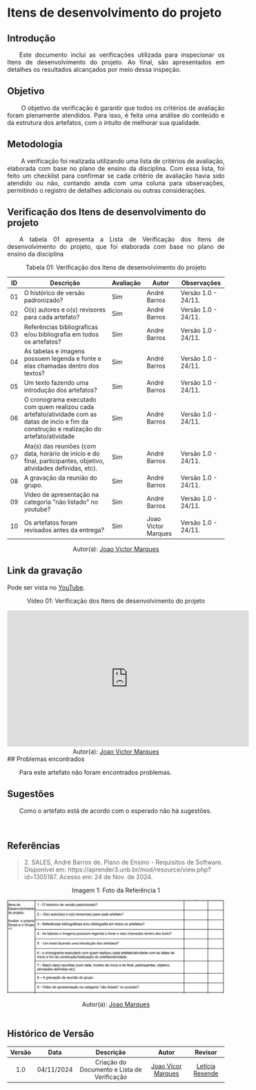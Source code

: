 # Itens de desenvolvimento do projeto

## Introdução
<p align="justify">
&emsp;&emsp;Este documento inclui as verificações utilizada para inspecionar os Itens de desenvolvimento do projeto. Ao final, são apresentados em detalhes os resultados alcançados por meio dessa inspeção.
</p>

## Objetivo
<p align="justify">
&emsp;&emsp; O objetivo da verificação é garantir que todos os critérios de avaliação foram plenamente atendidos. Para isso, é feita uma análise do conteúdo e da estrutura dos artefatos, com o intuito de melhorar sua qualidade.
</p>

## Metodologia
<p align="justify">
&emsp;&emsp; A verificação foi realizada utilizando uma lista de critérios de avaliação, elaborada com base no plano de ensino da disciplina. Com essa lista, foi feito um checklist para confirmar se cada critério de avaliação havia sido atendido ou não, contando ainda com uma coluna para observações, permitindo o registro de detalhes adicionais ou outras considerações.</p>


## Verificação dos Itens de desenvolvimento do projeto
<p align="justify">
&emsp;&emsp;A tabela 01 apresenta a Lista de Verificação dos Itens de desenvolvimento do projeto, que foi elaborada com base no plano de ensino da disciplina
</p>

<center>Tabela 01: Verificação dos Itens de desenvolvimento do projeto</center>

| **ID** | **Descrição**                                                                                       | **Avaliação** | **Autor**      | **Observações**                                |
|--------|-----------------------------------------------------------------------------------------------------|---------------|----------------|-----------------------------------------------|
| 01     | O histórico de versão padronizado? | Sim           | André Barros   | Versão 1.0 - 24/11.                           |
| 02     | O(s) autores e o(s) revisores para cada artefato?                                        | Sim           | André Barros   | Versão 1.0 - 24/11.                           |
| 03     | Referências bibliograficas e/ou bibliografia em todos os artefatos?                                  | Sim           | André Barros   | Versão 1.0 - 24/11.                           |
| 04     | As tabelas e imagens possuem legenda e fonte e elas chamadas dentro dos textos?                           | Sim           | André Barros   | Versão 1.0 - 24/11.                           |
| 05     | Um texto fazendo uma introdução dos artefatos?                           | Sim           | André Barros   | Versão 1.0 - 24/11. 
| 06     | O cronograma executado com quem realizou cada artefato/atividade com as datas de íncio e fim da construção e realização do artefato/atividade  | Sim           | André Barros   | Versão 1.0 - 24/11.                           |
| 07     | Ata(s) das reuniões (com data, horário de início e do final, participantes, objetivo, atividades definidas, etc).                                        | Sim           | André Barros   | Versão 1.0 - 24/11.                           |
| 08     | A gravação da reunião do grupo.                                 | Sim           | André Barros   | Versão 1.0 - 24/11.                           |
| 09     | Vídeo de apresentação na categoria "não listado" no youtube?                           | Sim           | André Barros   | Versão 1.0 - 24/11.  
| 10     | Os artefatos foram revisados antes da entrega?                           | Sim           | Joao Victor Marques   | Versão 1.0 - 24/11.  


<center>
 Autor(a): <a href="https://github.com/jmarquees" target = "_blank">Joao Victor Marques</a></h6>
</center>

## Link da gravação
Pode ser vista no [YouTube](https://youtu.be/wgZ2OCly4CU?si=t85IUPGAGaajwCja).</p>

<center>
    <p>Vídeo 01: Verificação dos Itens de desenvolvimento do projeto</p>
    <iframe width="560" height="315" src="https://www.youtube.com/embed/wgZ2OCly4CU?si=t85IUPGAGaajwCja" title="YouTube video player" frameborder="0" allow="accelerometer; autoplay; clipboard-write; encrypted-media; gyroscope; picture-in-picture; web-share" referrerpolicy="strict-origin-when-cross-origin" allowfullscreen></iframe>
</center>

<center>
    Autor(a): <a href="https://github.com/jmarquees" target = "_blank">Joao Victor Marques</a></h6>
</center>
## Problemas encontrados
<p align="justify">&emsp;&emsp;Para este artefato não foram encontrados problemas.</p>


## Sugestões
<p align="justify">&emsp;&emsp;Como o artefato está de acordo com o esperado não há sugestões.</p>

<br>

## Referências

> <p id="2">2. SALES, André Barros de. Plano de Ensino - Requisitos de Software. Disponível em: https://aprender3.unb.br/mod/resource/view.php?id=1305187. Acesso em: 24 de Nov. de 2024.

<center> <figcaption>Imagem 1: Foto da Referência 1</figcaption></center>

<center>

![alt text](../../assets/refimg.jpeg)

</center>

 </p><center>Autor(a): <a href="https://github.com/jmarquees" target = "_blank">Joao Marques</a></h6></center>
<br>

## Histórico de Versão

| Versão |    Data    |      Descrição       |  Autor  | Revisor |
| :----: | :--------: | :------------------: | :-----: | :-----: |
|  1.0   | 04/11/2024 | Criação do Documento e Lista de Verificação | [Joao Vicor Marques](https://github.com/jmarquees) | [Letícia Resende](https://github.com/LeticiaResende23) |
